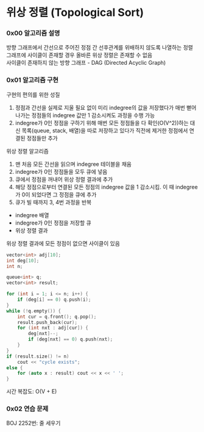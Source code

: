 # 위상 정렬 (Topological Sort)

### 0x00 알고리즘 설명

방향 그래프에서 간선으로 주어진 정점 간 선후관계를 위배하지 않도록 나열하는 정렬  
그래프에 사이클이 존재할 경우 올바른 위상 정렬은 존재할 수 없음  
사이클이 존재하지 않는 방향 그래프 - DAG (Directed Acyclic Graph)

### 0x01 알고리즘 구현

구현의 편의를 위한 성질

1. 정점과 간선을 실제로 지울 필요 없이 미리 indegree의 값을 저장했다가 매번 뻗어나가는 정점들의 indegree 값만 1 감소시켜도 과정을 수행 가능
2. indegree가 0인 정점을 구하기 위해 매번 모든 정점들을 다 확인(O(V^2))하는 대신 목록(queue, stack, 배열)을 따로 저장하고 있다가 직전에 제거한 정점에서 연결된 정점들만 추가

위상 정렬 알고리즘

1. 맨 처음 모든 간선을 읽으며 indegree 테이블을 채움
2. indegree가 0인 정점들을 모두 큐에 넣음
3. 큐에서 정점을 꺼내어 위상 정렬 결과에 추가
4. 해당 정점으로부터 연결된 모든 정점의 indegree 값을 1 감소시킴. 이 때 indegree가 0이 되었다면 그 정점을 큐에 추가
5. 큐가 빌 때까지 3, 4번 과정을 반복

- indegree 배열
- indegree가 0인 정점을 저장할 큐
- 위상 정렬 결과

위상 정렬 결과에 모든 정점이 없으면 사이클이 있음

```c++
vector<int> adj[10];
int deg[10];
int n;

queue<int> q;
vector<int> result;

for (int i = 1; i <= n; i++) {
    if (deg[i] == 0) q.push(i);
}
while (!q.empty()) {
    int cur = q.front(); q.pop();
    result.push_back(cur);
    for (int nxt : adj[cur]) {
        deg[nxt]--;
        if (deg[nxt] == 0) q.push(nxt);
    }
}
if (result.size() != n)
    cout << "cycle exists";
else {
    for (auto x : result) cout << x << ' ';
}
```

시간 복잡도: O(V + E)

### 0x02 연습 문제

BOJ 2252번: 줄 세우기
